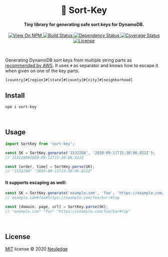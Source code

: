 <h1 align="center" style="text-align:center">🔑 Sort-Key</h1>

<h4 align="center">Tiny library for generating safe sort keys for DynamoDB.</h4>

<p align="center">
  <a href="https://www.npmjs.org/package/sort-key">
    <img src="http://img.shields.io/npm/v/sort-key.svg" alt="View On NPM">
  </a>
  <a href="https://github.com/neuledge/sort-key/actions/workflows/build.yml">
    <img src="https://github.com/neuledge/sort-key/actions/workflows/build.yml/badge.svg"
      alt="Build Status">
  </a>
  <a href="https://depfu.com/github/neuledge/sort-key?project_id=15586">
    <img src="https://badges.depfu.com/badges/c8d7e8c2c15dc9427a6d96b382a83cd8/overview.svg"
       alt="Dependency Status">
  </a>
  <a href="https://coveralls.io/github/neuledge/sort-key?branch=master">
    <img src="https://coveralls.io/repos/github/neuledge/sort-key/badge.svg?branch=master"
      alt="Coverage Status" />
  </a>
  <a href="LICENSE">
    <img src="https://img.shields.io/npm/l/sort-key.svg" alt="License">
  </a>
</p>
<br>

Generating DynamoDB sort keys from multiple string parts as [recommended by
AWS](https://docs.aws.amazon.com/amazondynamodb/latest/developerguide/bp-sort-keys.html). It uses
 `#` as separator and knows how to escape it when given on one of the key parts.

```
[country]#[region]#[state]#[county]#[city]#[neighborhood]
```

## Install

```bash
npm i sort-key
```

<br>

## Usage

```ts
import SortKey from 'sort-key';

const SK = SortKey.generate('1532208', '2020-09-11T15:30:06.822Z');
// 1532208#2020-09-11T15:30:06.822Z

const [order, time] = SortKey.parse(SK);
// "1532208" "2020-09-11T15:30:06.822Z"
```

#### It supports escaping as well:

```ts
const SK = SortKey.generate('example.com', 'foo', 'https://example.com/foo/bar#top');
// example.com#foo#https://example.com/foo/bar\#top

const [domain, page, url] = SortKey.parse(SK);
// "example.com" "foo" "https://example.com/foo/bar#top"
```

<br>

## License

[MIT](LICENSE) license &copy; 2020 [Neuledge](https://neuledge.com)
